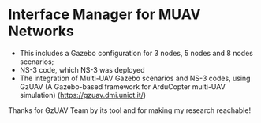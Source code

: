# Interface Manager for MUAV Networks

- This includes a Gazebo configuration for 3 nodes, 5 nodes and 8 nodes scenarios;
- NS-3 code, which NS-3 was deployed
- The integration of Multi-UAV Gazebo scenarios and NS-3 codes, using GzUAV (A Gazebo-based framework for ArduCopter multi-UAV simulation) (https://gzuav.dmi.unict.it/) 

Thanks for GzUAV Team by its tool and for making my research reachable!
